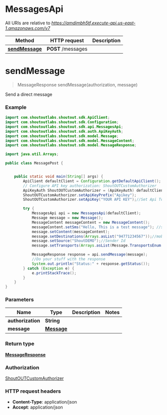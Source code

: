 # MessagesApi

All URIs are relative to *https://amdimbh5tf.execute-api.us-east-1.amazonaws.com/v7*

Method | HTTP request | Description
------------- | ------------- | -------------
[**sendMessage**](MessagesApi.md#sendMessage) | **POST** /messages | 


<a name="sendMessage"></a>
# **sendMessage**
> MessageResponse sendMessage(authorization, message)



Send a direct message

### Example
```java
import com.shoutoutlabs.shoutout.sdk.ApiClient;
import com.shoutoutlabs.shoutout.sdk.Configuration;
import com.shoutoutlabs.shoutout.sdk.api.MessagesApi;
import com.shoutoutlabs.shoutout.sdk.auth.ApiKeyAuth;
import com.shoutoutlabs.shoutout.sdk.model.Message;
import com.shoutoutlabs.shoutout.sdk.model.MessageContent;
import com.shoutoutlabs.shoutout.sdk.model.MessageResponse;

import java.util.Arrays;

public class MessagePost {


    public static void main(String[] args) {
        ApiClient defaultClient = Configuration.getDefaultApiClient();
        // Configure API key authorization: ShoutOUTCustomAuthorizer
        ApiKeyAuth ShoutOUTCustomAuthorizer = (ApiKeyAuth) defaultClient.getAuthentication("ShoutOUTCustomAuthorizer");
        ShoutOUTCustomAuthorizer.setApiKeyPrefix("Apikey");
        ShoutOUTCustomAuthorizer.setApiKey("YOUR API KEY");//Set Api Token

        try {
            MessagesApi api = new MessagesApi(defaultClient);
            Message message = new Message();
            MessageContent messageContent = new MessageContent();
            messageContent.setSms("Hello, This is a test message"); //sms content
            message.setContent(messageContent);
            message.setDestinations(Arrays.asList("94771234567"));//mobile numbers to send the message
            message.setSource("ShoutDEMO");//Sender Id
            message.setTransports(Arrays.asList(Message.TransportsEnum.SMS));//Type of transport (SMS). More transports will come soon

            MessageResponse response = api.sendMessage(message);
            //Do your stuff with the response
            System.out.println("Status:" + response.getStatus());
        } catch (Exception e) {
            e.printStackTrace();
        }
    }
}
```

### Parameters

Name | Type | Description  | Notes
------------- | ------------- | ------------- | -------------
 **authorization** | **String**|  |
 **message** | [**Message**](Message.md)|  |

### Return type

[**MessageResponse**](MessageResponse.md)

### Authorization

[ShoutOUTCustomAuthorizer](../README.md#ShoutOUTCustomAuthorizer)

### HTTP request headers

 - **Content-Type**: application/json
 - **Accept**: application/json

